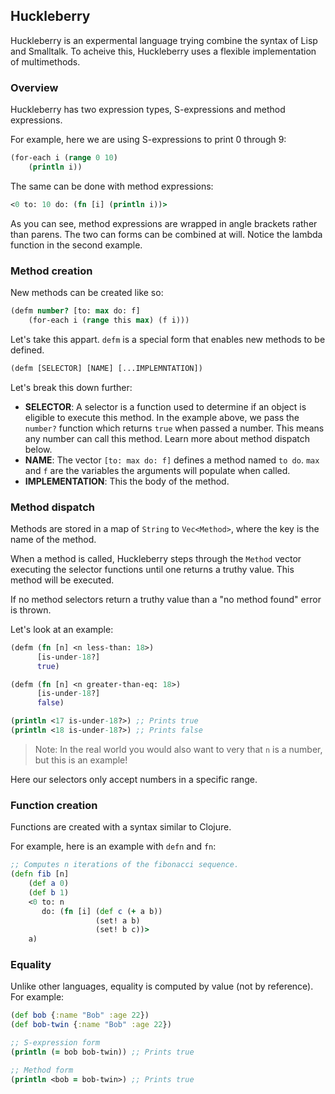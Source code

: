 ## Huckleberry
Huckleberry is an expermental language trying combine the syntax of Lisp and Smalltalk. To acheive this, Huckleberry uses a flexible implementation of multimethods.

### Overview

Huckleberry has two expression types, S-expressions and method expressions.

For example, here we are using S-expressions to print 0 through 9:
```clojure
(for-each i (range 0 10)
    (println i))
```

The same can be done with method expressions:
```clojure
<0 to: 10 do: (fn [i] (println i))>
```

As you can see, method expressions are wrapped in angle brackets rather than parens. The two can forms can be combined at will. Notice the lambda function in the second example.

### Method creation
New methods can be created like so:
```clojure
(defm number? [to: max do: f] 
    (for-each i (range this max) (f i)))
```
Let's take this appart. `defm` is a special form that enables new methods to be defined.
```clojure
(defm [SELECTOR] [NAME] [...IMPLEMNTATION])
```
Let's break this down further:
 - **SELECTOR**: A selector is a function used to determine if an object is eligible to execute this method. In the example above, we pass the `number?` function which returns `true` when passed a number. This means any number can call this method. Learn more about method dispatch below.
 - **NAME**: The vector `[to: max do: f]` defines a method named `to do`. `max` and `f` are the variables the arguments will populate when called.
 - **IMPLEMENTATION**: This the body of the method.


### Method dispatch
Methods are stored in a map of `String` to `Vec<Method>`, where the key is the name of the method.

When a method is called, Huckleberry steps through the `Method` vector executing the selector functions until one returns a truthy value. This method will be executed.

If no method selectors return a truthy value than a "no method found" error is thrown.

Let's look at an example:
```clojure
(defm (fn [n] <n less-than: 18>)
      [is-under-18?]
      true)

(defm (fn [n] <n greater-than-eq: 18>)
      [is-under-18?]
      false)

(println <17 is-under-18?>) ;; Prints true
(println <18 is-under-18?>) ;; Prints false
```
> Note: In the real world you would also want to very that `n` is a number, but this is an example!

Here our selectors only accept numbers in a specific range.

### Function creation
Functions are created with a syntax similar to Clojure.

For example, here is an example with `defn` and `fn`:
```clojure
;; Computes n iterations of the fibonacci sequence.
(defn fib [n]
    (def a 0)
    (def b 1)
    <0 to: n 
       do: (fn [i] (def c (+ a b))
                   (set! a b)
                   (set! b c))>
    a)
```

### Equality
Unlike other languages, equality is computed by value (not by reference). For example:
```clojure
(def bob {:name "Bob" :age 22})
(def bob-twin {:name "Bob" :age 22})

;; S-expression form
(println (= bob bob-twin)) ;; Prints true

;; Method form
(println <bob = bob-twin>) ;; Prints true
```